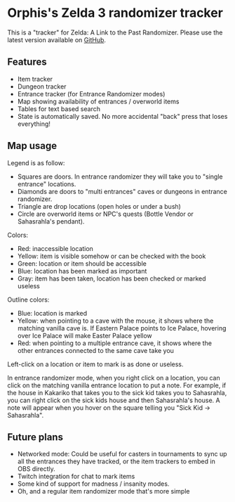 # Orphis's Zelda 3 randomizer tracker

This is a "tracker" for Zelda: A Link to the Past Randomizer. Please use the
latest version available on [GitHub](https://orphis.github.io/alttp_entrance_randomizer_tracker/).

## Features

* Item tracker
* Dungeon tracker
* Entrance tracker (for Entrance Randomizer modes)
* Map showing availability of entrances / overworld items
* Tables for text based search
* State is automatically saved. No more accidental "back" press that loses everything!

## Map usage

Legend is as follow:

* Squares are doors. In entrance randomizer they will take you to "single entrance" locations.
* Diamonds are doors to "multi entrances" caves or dungeons in entrance randomizer.
* Triangle are drop locations (open holes or under a bush)
* Circle are overworld items or NPC's quests (Bottle Vendor or Sahasrahla's pendant).

Colors:

* Red: inaccessible location
* Yellow: item is visible somehow or can be checked with the book
* Green: location or item should be accessible
* Blue: location has been marked as important
* Gray: item has been taken, location has been checked or marked useless

Outline colors:

* Blue: location is marked
* Yellow: when pointing to a cave with the mouse, it shows where the matching vanilla cave is. If Eastern Palace points to Ice Palace, hovering over Ice Palace will make Easter Palace yellow
* Red: when pointing to a multiple entrance cave, it shows where the other entrances connected to the same cave take you

Left-click on a location or item to mark is as done or useless.

In entrance randomizer mode, when you right click on a location, you can click on
the matching vanilla entrance location to put a note.
For example, if the house in Kakariko that takes you to the sick kid takes you to
Sahasrahla, you can right click on the sick kids house and then Sahasrahla's house.
A note will appear when you hover on the square telling you "Sick Kid -> Sahasrahla".

## Future plans

* Networked mode: Could be useful for casters in tournaments to sync up all the entrances they have tracked, or the item trackers to embed in OBS directly.
* Twitch integration for chat to mark items
* Some kind of support for madness / insanity modes.
* Oh, and a regular item randomizer mode that's more simple
